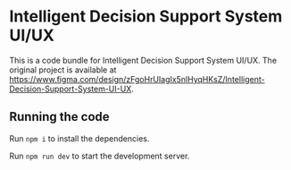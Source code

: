 
  # Intelligent Decision Support System UI/UX

  This is a code bundle for Intelligent Decision Support System UI/UX. The original project is available at https://www.figma.com/design/zFgoHrUIagIx5nlHyqHKsZ/Intelligent-Decision-Support-System-UI-UX.

  ## Running the code

  Run `npm i` to install the dependencies.

  Run `npm run dev` to start the development server.
  